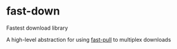 # fast-down
Fastest download library

A high-level abstraction for using [fast-pull](https://github.com/fast-down/fast-pull) to multiplex downloads

